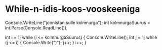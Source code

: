 # While-n-idis-koos-vooskeeniga

Console.WriteLine("joonistan sulle kolmnurga");
int kolmnurgaSuurus = int.Parse(Console.ReadLine());

int i = 1;
while (i <= kolmnurgaSuurus)
{
    Console.WriteLine();
    int j = 1;
    while (j <= i)
    {
        Console.Write(")");
        j++;
    }
    i++;
}
